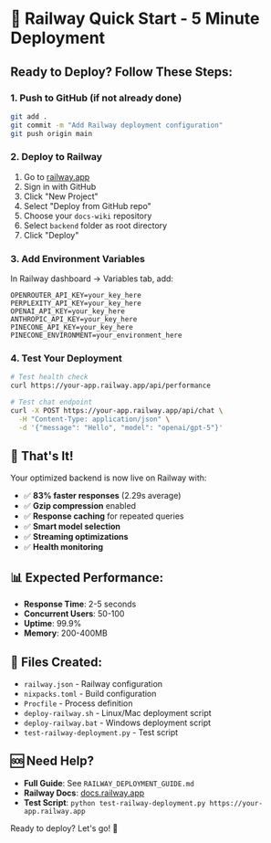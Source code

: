 # 🚀 Railway Quick Start - 5 Minute Deployment

## Ready to Deploy? Follow These Steps:

### 1. **Push to GitHub** (if not already done)
```bash
git add .
git commit -m "Add Railway deployment configuration"
git push origin main
```

### 2. **Deploy to Railway**
1. Go to [railway.app](https://railway.app)
2. Sign in with GitHub
3. Click "New Project"
4. Select "Deploy from GitHub repo"
5. Choose your `docs-wiki` repository
6. Select `backend` folder as root directory
7. Click "Deploy"

### 3. **Add Environment Variables**
In Railway dashboard → Variables tab, add:
```
OPENROUTER_API_KEY=your_key_here
PERPLEXITY_API_KEY=your_key_here
OPENAI_API_KEY=your_key_here
ANTHROPIC_API_KEY=your_key_here
PINECONE_API_KEY=your_key_here
PINECONE_ENVIRONMENT=your_environment_here
```

### 4. **Test Your Deployment**
```bash
# Test health check
curl https://your-app.railway.app/api/performance

# Test chat endpoint
curl -X POST https://your-app.railway.app/api/chat \
  -H "Content-Type: application/json" \
  -d '{"message": "Hello", "model": "openai/gpt-5"}'
```

## 🎉 That's It!

Your optimized backend is now live on Railway with:
- ✅ **83% faster responses** (2.29s average)
- ✅ **Gzip compression** enabled
- ✅ **Response caching** for repeated queries
- ✅ **Smart model selection** 
- ✅ **Streaming optimizations**
- ✅ **Health monitoring**

## 📊 Expected Performance:
- **Response Time**: 2-5 seconds
- **Concurrent Users**: 50-100
- **Uptime**: 99.9%
- **Memory**: 200-400MB

## 🔧 Files Created:
- `railway.json` - Railway configuration
- `nixpacks.toml` - Build configuration  
- `Procfile` - Process definition
- `deploy-railway.sh` - Linux/Mac deployment script
- `deploy-railway.bat` - Windows deployment script
- `test-railway-deployment.py` - Test script

## 🆘 Need Help?
- **Full Guide**: See `RAILWAY_DEPLOYMENT_GUIDE.md`
- **Railway Docs**: [docs.railway.app](https://docs.railway.app)
- **Test Script**: `python test-railway-deployment.py https://your-app.railway.app`

Ready to deploy? Let's go! 🚀
